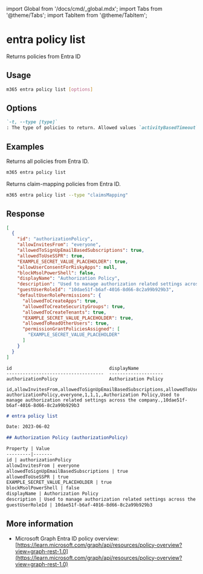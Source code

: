 <!-- DISCLAIMER: All secrets, passwords, and sensitive values in this document are examples only and not real credentials. -->
import Global from '/docs/cmd/_global.mdx';
import Tabs from '@theme/Tabs';
import TabItem from '@theme/TabItem';

# entra policy list

Returns policies from Entra ID

## Usage

```sh
m365 entra policy list [options]
```

## Options

```md definition-list
`-t, --type [type]`
: The type of policies to return. Allowed values `activityBasedTimeout`, `adminConsentRequest`, `appManagement`, `authenticationFlows`, `authenticationMethods`, `authenticationStrength`, `authorization`, `claimsMapping`, `conditionalAccess`, `crossTenantAccess`, `defaultAppManagement`, `deviceRegistration`, `featureRolloutPolicy`, `homeRealmDiscovery`, `identitySecurityDefaultsEnforcement`, `permissionGrant`, `roleManagement`, `tokenIssuance`, `tokenLifetime`. If omitted, all policies are returned.
```

<Global />

## Examples

Returns all policies from Entra ID.

```sh
m365 entra policy list
```

Returns claim-mapping policies from Entra ID.

```sh
m365 entra policy list --type "claimsMapping"
```

## Response

<Tabs>
  <TabItem value="JSON">

  ```json
  [
    {
      "id": "authorizationPolicy",
      "allowInvitesFrom": "everyone",
      "allowedToSignUpEmailBasedSubscriptions": true,
      "allowedToUseSSPR": true,
      "EXAMPLE_SECRET_VALUE_PLACEHOLDER": true,
      "allowUserConsentForRiskyApps": null,
      "blockMsolPowerShell": false,
      "displayName": "Authorization Policy",
      "description": "Used to manage authorization related settings across the company.",
      "guestUserRoleId": "10dae51f-b6af-4016-8d66-8c2a99b929b3",
      "defaultUserRolePermissions": {
        "allowedToCreateApps": true,
        "allowedToCreateSecurityGroups": true,
        "allowedToCreateTenants": true,
        "EXAMPLE_SECRET_VALUE_PLACEHOLDER": true,
        "allowedToReadOtherUsers": true,
        "permissionGrantPoliciesAssigned": [
          "EXAMPLE_SECRET_VALUE_PLACEHOLDER"
        ]
      }
    }
  ]
  ```

  </TabItem>
  <TabItem value="Text">

  ```text
  id                                    displayName
  ------------------------------------  --------------------
  authorizationPolicy                   Authorization Policy
  ```

  </TabItem>
  <TabItem value="CSV">

  ```csv
  id,allowInvitesFrom,allowedToSignUpEmailBasedSubscriptions,allowedToUseSSPR,EXAMPLE_SECRET_VALUE_PLACEHOLDER,blockMsolPowerShell,displayName,description,guestUserRoleId
  authorizationPolicy,everyone,1,1,1,,Authorization Policy,Used to manage authorization related settings across the company.,10dae51f-b6af-4016-8d66-8c2a99b929b3
  ```

  </TabItem>
  <TabItem value="Markdown">

  ```md
  # entra policy list

  Date: 2023-06-02

  ## Authorization Policy (authorizationPolicy)

  Property | Value
  ---------|-------
  id | authorizationPolicy
  allowInvitesFrom | everyone
  allowedToSignUpEmailBasedSubscriptions | true
  allowedToUseSSPR | true
  EXAMPLE_SECRET_VALUE_PLACEHOLDER | true
  blockMsolPowerShell | false
  displayName | Authorization Policy
  description | Used to manage authorization related settings across the company.
  guestUserRoleId | 10dae51f-b6af-4016-8d66-8c2a99b929b3
  ```

  </TabItem>
</Tabs>

## More information

- Microsoft Graph Entra ID policy overview: [https://learn.microsoft.com/graph/api/resources/policy-overview?view=graph-rest-1.0](https://learn.microsoft.com/graph/api/resources/policy-overview?view=graph-rest-1.0)
